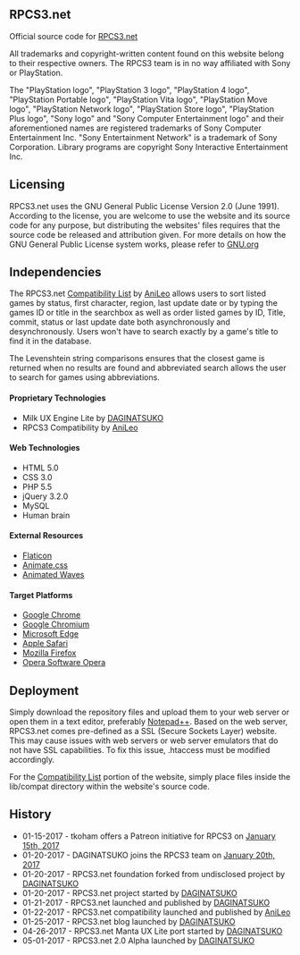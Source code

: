 ## RPCS3.net
Official source code for [RPCS3.net](https://rpcs3.net "RPCS3 Homepage")

All trademarks and copyright-written content found on this website belong to their respective owners. The RPCS3 team is in no way affiliated with Sony or PlayStation. 

The "PlayStation logo", "PlayStation 3 logo", "PlayStation 4 logo", "PlayStation Portable logo", "PlayStation Vita logo", "PlayStation Move logo", "PlayStation Network logo", "PlayStation Store logo", "PlayStation Plus logo", "Sony logo" and "Sony Computer Entertainment logo" and their aforementioned names are registered trademarks of Sony Computer Entertainment Inc. "Sony Entertainment Network" is a trademark of Sony Corporation. Library programs are copyright Sony Interactive Entertainment Inc.

## Licensing
RPCS3.net uses the GNU General Public License Version 2.0 (June 1991). According to the license, you are welcome to use the website and its source code for any purpose, but distributing the websites' files requires that the source code be released and attribution given. For more details on how the GNU General Public License system works, please refer to [GNU.org](https://GNU.org)

## Independencies
The RPCS3.net [Compatibility List](https://github.com/AniLeo/rpcs3-compatibility "RPCS3 Compatibility List repository") by [AniLeo](https://github.com/AniLeo "AniLeo's GitHub Profile") allows users to sort listed games by status, first character, region, last update date or by typing the games ID or title in the searchbox as well as order listed games by ID, Title, commit, status or last update date both asynchronously and desynchronously. Users won't have to search exactly by a game's title to find it in the database.

The Levenshtein string comparisons ensures that the closest game is returned when no results are found and abbreviated search allows the user to search for games using abbreviations.

#### Proprietary Technologies
* Milk UX Engine Lite by [DAGINATSUKO](https://github.com/DAGINATSUKO "DAGINATSUKO's GitHub profile")
* RPCS3 Compatibility by [AniLeo](https://github.com/AniLeo "AniLeo's GitHub Profile")

#### Web Technologies
* HTML 5.0
* CSS 3.0
* PHP 5.5
* jQuery 3.2.0
* MySQL
* Human brain

#### External Resources
* [Flaticon](http://www.flaticon.com "Flaticon")
* [Animate.css](https://daneden.github.io/animate.css "Animate.css")
* [Animated Waves](https://jsfiddle.net/loktar/M9Brh/ "Animated Waves")

#### Target Platforms
* [Google Chrome](https://www.google.com/chrome/browser/desktop/)
* [Google Chromium](https://www.chromium.org/Home)
* [Microsoft Edge](https://www.microsoft.com/en-us/windows/microsoft-edge)
* [Apple Safari](https://www.apple.com/safari/)
* [Mozilla Firefox](https://www.mozilla.org/en-US/firefox/new/)
* [Opera Software Opera](http://www.opera.com/)

## Deployment
Simply download the repository files and upload them to your web server or open them in a text editor, preferably [Notepad++](https://notepad-plus-plus.org/). Based on the web server, RPCS3.net comes pre-defined as a SSL (Secure Sockets Layer) website. This may cause issues with web servers or web server emulators that do not have SSL capabilities. To fix this issue, .htaccess must be modified accordingly.

For the [Compatibility List](https://github.com/AniLeo/rpcs3-compatibility "RPCS3 Compatibility List repository") portion of the website, simply place files inside the lib/compat directory within the website's source code.

## History
* 01-15-2017 - tkoham offers a Patreon initiative for RPCS3 on [January 15th, 2017](https://github.com/RPCS3/rpcs3/issues/2263)
* 01-20-2017 - DAGINATSUKO joins the RPCS3 team on [January 20th, 2017](https://github.com/RPCS3/rpcs3/issues/2263)
* 01-20-2017 - RPCS3.net foundation forked from undisclosed project by [DAGINATSUKO](https://github.com/DAGINATSUKO "DAGINATSUKO's GitHub profile")
* 01-20-2017 - RPCS3.net project started by [DAGINATSUKO](https://github.com/DAGINATSUKO "DAGINATSUKO's GitHub profile")
* 01-21-2017 - RPCS3.net launched and published by [DAGINATSUKO](https://github.com/DAGINATSUKO "DAGINATSUKO's GitHub profile")
* 01-22-2017 - RPCS3.net compatibility launched and published by [AniLeo](https://github.com/AniLeo "AniLeo's GitHub profile")
* 01-25-2017 - RPCS3.net blog launched by [DAGINATSUKO](https://github.com/DAGINATSUKO "DAGINATSUKO's GitHub profile")
* 04-26-2017 - RPCS3.net Manta UX Lite port started by [DAGINATSUKO](https://github.com/DAGINATSUKO "DAGINATSUKO's GitHub profile")
* 05-01-2017 - RPCS3.net 2.0 Alpha launched by [DAGINATSUKO](https://github.com/DAGINATSUKO "DAGINATSUKO's GitHub profile")
